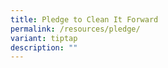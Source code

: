 ```yaml
---
title: Pledge to Clean It Forward
permalink: /resources/pledge/
variant: tiptap
description: ""
---
```

